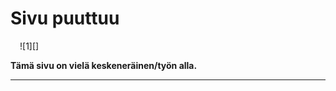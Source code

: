 # Sivu puuttuu

<figure class="fig-r" style="margin:0 0 0 15px">
![1][]
</figure>

__Tämä sivu on vielä keskeneräinen/työn alla.__

----

[1]: kuvat/dancing.jpg